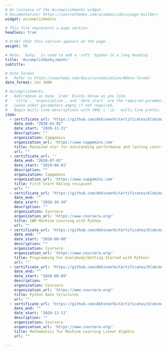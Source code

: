 ```yaml
---
# An instance of the Accomplishments widget.
# Documentation: https://sourcethemes.com/academic/docs/page-builder/
widget: accomplishments

# This file represents a page section.
headless: true

# Order that this section appears on the page.
weight: 50

# Note: `&shy;` is used to add a 'soft' hyphen in a long heading.
title: 'Accomplish&shy;ments'
subtitle:

# Date format
#   Refer to https://wowchemy.com/docs/customization/#date-format
date_format: Jan 2006

# Accomplishments.
#   Add/remove as many `item` blocks below as you like.
#   `title`, `organization`, and `date_start` are the required parameters.
#   Leave other parameters empty if not required.
#   Begin multi-line descriptions with YAML's `|2-` multi-line prefix.
item:
  - certificate_url: 'https://github.com/Abhineetk/Certificates/blob/master/182591_139541.pdf'
    date_end: "2020-01-01"
    date_start: "2020-12-31"
    description: ""
    organization: Capgemini
    organization_url: 'https://www.capgemini.com'
    title: Received star for outstanding performance and lasting contribution in Jan-Dec 2020.
    url: ""  
  - certificate_url: ''
    date_end: "2020-07-01"
    date_start: "2019-06-01"
    description: ""
    organization: Capgemini
    organization_url: 'https://www.capgemini.com'
    title: First Start Rating recipient
    url: ""  
  - certificate_url: 'https://github.com/Abhineetk/Certificates/blob/master/MachineLearning_python_ibm%20(1).pdf'
    date_end: ""
    date_start: "2020-10-30"
    description: ""
    organization: Coursera
    organization_url: 'https://www.coursera.org/'
    title: IBM Machine Learning with Python
    url: ""  
  - certificate_url: 'https://github.com/Abhineetk/Certificates/blob/master/Programming%20for%20Everybody.pdf'
    date_end: ""
    date_start: "2020-08-08"
    description: ""
    organization: Coursera
    organization_url: 'https://www.coursera.org/'
    title: Programming For Everybody(Getting Started with Python)
    url: ""  
  - certificate_url: 'https://github.com/Abhineetk/Certificates/blob/master/Python%20Data%20Structures.pdf'
    date_end: ""
    date_start: "2020-08-09"
    description: ""
    organization: Coursera
    organization_url: 'https://www.coursera.org/'
    title: Python Data Structures
    url: ""  
  - certificate_url: 'https://github.com/Abhineetk/Certificates/blob/master/Maths_DS.pdf'
    date_end: ""
    date_start: "2020-12-11"
    description: ""
    organization: Coursera
    organization_url: 'https://www.coursera.org/'
    title: Mathematics for Machine Learning Linear Algebra
    url: ""
    
---
```

